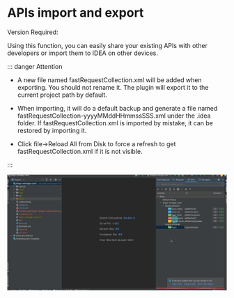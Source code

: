 # APIs import and export

Version Required: <Badge text="2022.1.4" />

Using this function, you can easily share your existing APIs with other developers or import them to IDEA on other devices.

::: danger Attention

- A new file named fastRequestCollection.xml will be added when exporting. You should not rename it. The plugin will export it to the current project path by default.

- When importing, it will do a default backup and generate a file named fastRequestCollection-yyyyMMddHHmmssSSS.xml under the .idea folder. If fastRequestCollection.xml is imported by mistake, it can be restored by importing it.

- Click file->Reload All from Disk to force a refresh to get fastRequestCollection.xml if it is not visible.

:::

![exportImportApis](/img/exportImportApis.gif)
